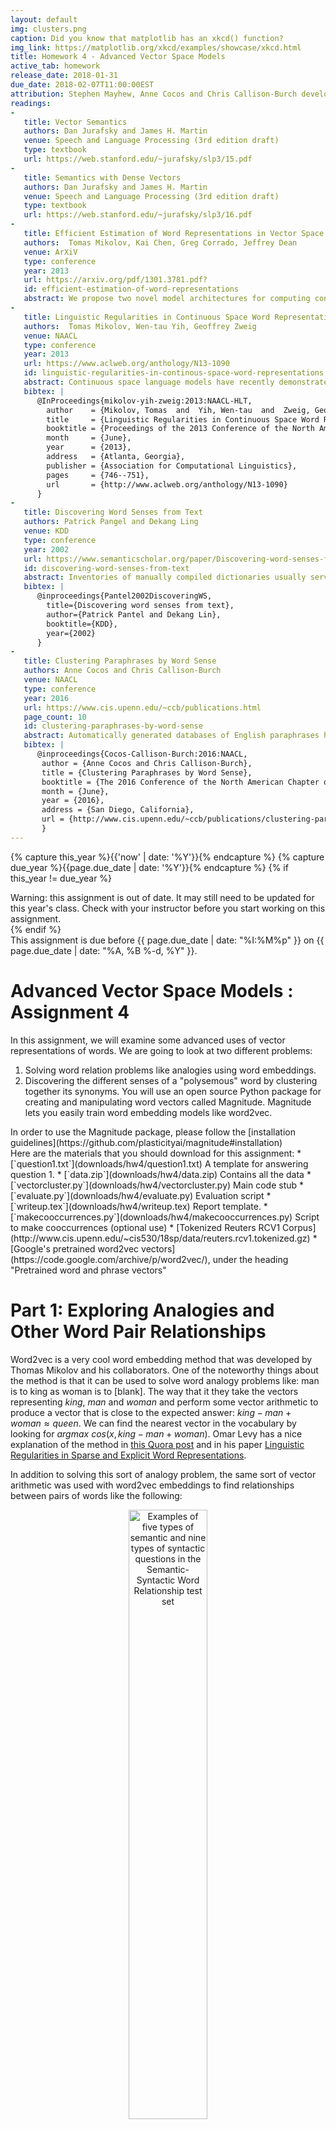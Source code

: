 ```yaml
---
layout: default
img: clusters.png
caption: Did you know that matplotlib has an xkcd() function?
img_link: https://matplotlib.org/xkcd/examples/showcase/xkcd.html    
title: Homework 4 - Advanced Vector Space Models
active_tab: homework
release_date: 2018-01-31
due_date: 2018-02-07T11:00:00EST
attribution: Stephen Mayhew, Anne Cocos and Chris Callison-Burch developed this homework assignment for UPenn's CIS 530 class in Spring 2018.
readings:
-
   title: Vector Semantics
   authors: Dan Jurafsky and James H. Martin
   venue: Speech and Language Processing (3rd edition draft)
   type: textbook
   url: https://web.stanford.edu/~jurafsky/slp3/15.pdf
-
   title: Semantics with Dense Vectors
   authors: Dan Jurafsky and James H. Martin
   venue: Speech and Language Processing (3rd edition draft)
   type: textbook
   url: https://web.stanford.edu/~jurafsky/slp3/16.pdf
-
   title: Efficient Estimation of Word Representations in Vector Space
   authors:  Tomas Mikolov, Kai Chen, Greg Corrado, Jeffrey Dean
   venue: ArXiV
   type: conference
   year: 2013
   url: https://arxiv.org/pdf/1301.3781.pdf?
   id: efficient-estimation-of-word-representations
   abstract: We propose two novel model architectures for computing continuous vector representations of words from very large data sets. The quality of these representations is measured in a word similarity task, and the results are compared to the previously best performing techniques based on different types of neural networks. We observe large improvements in accuracy at much lower computational cost, i.e. it takes less than a day to learn high quality word vectors from a 1.6 billion words data set. Furthermore, we show that these vectors provide state-of-the-art performance on our test set for measuring syntactic and semantic word similarities.
-
   title: Linguistic Regularities in Continuous Space Word Representations
   authors:  Tomas Mikolov, Wen-tau Yih, Geoffrey Zweig
   venue: NAACL
   type: conference
   year: 2013
   url: https://www.aclweb.org/anthology/N13-1090
   id: linguistic-regularities-in-continous-space-word-representations
   abstract: Continuous space language models have recently demonstrated outstanding results across a variety of tasks. In this paper, we examine the vector-space word representations that are implicitly learned by the input-layer weights. We find that these representations are surprisingly good at capturing syntactic and semantic regularities in language, and that each relationship is characterized by a relation-specific vector offset. This allows vector-oriented reasoning based on the offsets between words. For example, the male/female relationship is automatically learned, and with the induced vector representations, “King Man + Woman” results in a vector very close to “Queen.” We demonstrate that the word vectors capture syntactic regularities by means of syntactic analogy questions (provided with this paper), and are able to correctly answer almost 40% of the questions. We demonstrate that the word vectors capture semantic regularities by using the vector offset method to answer SemEval-2012 Task 2 questions. Remarkably, this method outperforms the best previous systems.
   bibtex: |  
      @InProceedings{mikolov-yih-zweig:2013:NAACL-HLT,
        author    = {Mikolov, Tomas  and  Yih, Wen-tau  and  Zweig, Geoffrey},
        title     = {Linguistic Regularities in Continuous Space Word Representations},
        booktitle = {Proceedings of the 2013 Conference of the North American Chapter of the Association for Computational Linguistics: Human Language Technologies},
        month     = {June},
        year      = {2013},
        address   = {Atlanta, Georgia},
        publisher = {Association for Computational Linguistics},
        pages     = {746--751},
        url       = {http://www.aclweb.org/anthology/N13-1090}
      }
-
   title: Discovering Word Senses from Text
   authors: Patrick Pangel and Dekang Ling
   venue: KDD
   type: conference
   year: 2002
   url: https://www.semanticscholar.org/paper/Discovering-word-senses-from-text-Pantel-Lin/
   id: discovering-word-senses-from-text
   abstract: Inventories of manually compiled dictionaries usually serve as a source for word senses. However, they often include many rare senses while missing corpus/domain-specific senses. We present a clustering algorithm called CBC (Clustering By Committee) that automatically discovers word senses from text. It initially discovers a set of tight clusters called committees that are well scattered in the similarity space. The centroid of the members of a committee is used as the feature vector of the cluster. We proceed by assigning words to their most similar clusters. After assigning an element to a cluster, we remove their overlapping features from the element. This allows CBC to discover the less frequent senses of a word and to avoid discovering duplicate senses. Each cluster that a word belongs to represents one of its senses. We also present an evaluation methodology for automatically measuring the precision and recall of discovered senses. 
   bibtex: |  
      @inproceedings{Pantel2002DiscoveringWS,
        title={Discovering word senses from text},
        author={Patrick Pantel and Dekang Lin},
        booktitle={KDD},
        year={2002}
      }
-
   title: Clustering Paraphrases by Word Sense
   authors: Anne Cocos and Chris Callison-Burch
   venue: NAACL
   type: conference
   year: 2016
   url: https://www.cis.upenn.edu/~ccb/publications.html
   page_count: 10
   id: clustering-paraphrases-by-word-sense
   abstract: Automatically generated databases of English paraphrases have the drawback that they return a single list of paraphrases for an input word or phrase. This means that all senses of polysemous words are grouped together, unlike WordNet which partitions different senses into separate synsets. We present a new method for clustering paraphrases by word sense, and apply it to the Paraphrase Database (PPDB). We investigate the performance of hierarchical and spectral clustering algorithms, and systematically explore different ways of defining the similarity matrix that they use as input. Our method produces sense clusters that are qualitatively and quantitatively good, and that represent a substantial improvement to the PPDB resource.
   bibtex: |
      @inproceedings{Cocos-Callison-Burch:2016:NAACL,
       author = {Anne Cocos and Chris Callison-Burch},
       title = {Clustering Paraphrases by Word Sense},
       booktitle = {The 2016 Conference of the North American Chapter of the Association for Computational Linguistics (NAACL 2016)},
       month = {June},
       year = {2016},
       address = {San Diego, California},
       url = {http://www.cis.upenn.edu/~ccb/publications/clustering-paraphrases-by-word-sense.pdf}
       } 
---
```



<!-- Check whether the assignment is up to date -->
{% capture this_year %}{{'now' | date: '%Y'}}{% endcapture %}
{% capture due_year %}{{page.due_date | date: '%Y'}}{% endcapture %}
{% if this_year != due_year %} 
<div class="alert alert-danger">
Warning: this assignment is out of date.  It may still need to be updated for this year's class.  Check with your instructor before you start working on this assignment.
</div>
{% endif %}
<!-- End of check whether the assignment is up to date -->

<div class="alert alert-info">
This assignment is due before {{ page.due_date | date: "%I:%M%p" }} on {{ page.due_date | date: "%A, %B %-d, %Y" }}.
</div>

Advanced Vector Space Models <span class="text-muted">: Assignment 4</span>
=============================================================

In this assignment, we will examine some advanced uses of vector representations of words. We are going to look at two different problems: 
1. Solving word relation problems like analogies using word embeddings. 
2. Discovering the different senses of a "polysemous" word by clustering together its synonyms. 
You will use an open source Python package for creating and manipulating word vectors called Magnitude. Magnitude lets you easily train word embedding models like word2vec.


<div class="alert alert-warning" markdown="1">
In order to use the Magnitude package, please follow the [installation guidelines](https://github.com/plasticityai/magnitude#installation) 
</div>

<div class="alert alert-info" markdown="1">
Here are the materials that you should download for this assignment:
* [`question1.txt`](downloads/hw4/question1.txt) A template for answering question 1.
* [`data.zip`](downloads/hw4/data.zip) Contains all the data
* [`vectorcluster.py`](downloads/hw4/vectorcluster.py) Main code stub
* [`evaluate.py`](downloads/hw4/evaluate.py) Evaluation script
* [`writeup.tex`](downloads/hw4/writeup.tex) Report template.
* [`makecooccurrences.py`](downloads/hw4/makecooccurrences.py) Script to make cooccurrences (optional use) 
* [Tokenized Reuters RCV1 Corpus](http://www.cis.upenn.edu/~cis530/18sp/data/reuters.rcv1.tokenized.gz)
* [Google's pretrained word2vec vectors](https://code.google.com/archive/p/word2vec/), under the heading "Pretrained word and phrase vectors"
</div>



# Part 1: Exploring Analogies and Other Word Pair Relationships

Word2vec is a very cool word embedding method that was developed by Thomas Mikolov and his collaborators.  One of the noteworthy things about the method is that it can be used to solve word analogy problems like: man is to king as woman is to [blank]. The way that it they take the vectors representing *king*, *man* and *woman* and perform some vector arithmetic to produce a vector that is close to the expected answer: $king−man+woman \approx queen$. 
We can find the nearest vector in the vocabulary by looking for $argmax \ cos(x, king-man+woman)$.  Omar Levy has a nice explanation of the method in [this Quora post](https://www.quora.com/How-does-Mikolovs-word-analogy-for-word-embedding-work-How-can-I-code-such-a-function) and in his paper [Linguistic Regularities in Sparse and Explicit Word Representations](http://www.aclweb.org/anthology/W14-1618).

In addition to solving this sort of analogy problem, the same sort of vector arithmetic was used with word2vec embeddings to find relationships between pairs of words like the following: 

 <p align="center">
<img src="/assets/img/word2vec_word_pair_relationships.jpg" alt="Examples of five types of semantic and nine types of syntactic questions in the Semantic- Syntactic Word Relationship test set" style="width: 50%;"/>
</p>

In the first part of this homework, you will play around with the [Magnitude](https://github.com/plasticityai/magnitude)  library.  You will use Magnitude to load a dense vector model trained using word2vec, and use it to manipulate and analyze the vectors.  We recommend reading [Using the Library](https://github.com/plasticityai/magnitude#using-the-library) section to answer the homework questions. The questions below are designed to familiarize you with the Magnitude word2vec package, and get you thinking about what type of semantic information word embeddings can encode.  You'll submit your answers to these questions when you submit your other homework materials. 

First, download the Medium Google-word2vec embedding model available using the following [link](http://magnitude.plasticity.ai/word2vec/light/GoogleNews-vectors-negative300.magnitude).  The file to be downloaded is called `GoogleNews-vectors-negative300.magnitude` and is a Medium Pre-converted Magnitude Formats of word2vec. (Note that it can take a while to download) Once the file is downloaded use the following Python commands:

 ```python
>>> from pymagnitude import *
>>> file_path = "GoogleNews-vectors-negative300.magnitude"
>>> vectors = Magnitude(file_path)
```

Now you can use `vectors` to perform queries. For instance, you can query the distance of `cat` and `dog` in the following way: 
 ```python
>>> vectors.distance("cat", "dog")
0.69145405
```

1. What is the dimensionality of these word embeddings? Provide an integer answer.
2. What are the top-5 most similar words to `picnic` (not including `picnic` itself)? (Use the function `most_similar_to_given`)
3. According to the word embeddings, which of these words is not like the others?
`['tissue', 'papyrus', 'manila', 'newsprint', 'parchment', 'gazette']`
(Use the function `doesnt_match`)
4. Solve the following analogy: `leg` is to `jump` as *X* is to `throw`.
(Use the function `most_similar` with `positive` and `negative` arguments)

We have provided a file called `question1.txt` for you to submit answers to the questions above.

# Part 2: Creating Word Sense Clusters


Many natural language processing (NLP) tasks require knowing the sense of polysemous words, which are words with multiple meanings. For example, the word *bug* can mean:
1. a creepy crawly thing
2. an error in your computer code
3. a virus or bacteria that makes you sick
4. a listening device planted by the FBI

In past research my PhD students and I have looked into automatically deriving the different meaning of polysemous words like bug by clustering their paraphrases.  We have developed a resource called [the paraphrase database (PPDB)](http://paraphrase.org/) that contains of paraphrases for  tens of millions words and phrases.  For the target word *bug*, we have an unordered list of paraphrases including: *insect, glitch, beetle, error, microbe, wire, cockroach, malfunction, microphone, mosquito, virus, tracker, pest, informer, snitch, parasite, bacterium, fault, mistake, failure* and many others.  We used automatic clustering group those into sets like:

 <p align="center">
<img src="/assets/img/bug_clusters.jpg" alt="Bug Clusters" style="width: 50%;"/>
</p>

These clusters approximate the different word senses of *bug*.  You will explore the main idea underlying our word sense clustering method: which measure the similarity between each pair of paraphrases for a target word and then group together the paraphrases that are most similar to each other.   This affinity matrix gives an example of one of the methods for measuring similarity that we tried in [our paper](https://www.cis.upenn.edu/~ccb/publications/clustering-paraphrases-by-word-sense.pdf):

 <p align="center">
<img src="/assets/img/affinity_matrix.jpg" alt="Similarity of paraphrses" style="width: 50%;"/>
</p>

Here the darkness values give an indication of how similar paraprhases are to each other.  For instance *sim(insect, pest) > sim(insect, error)*.  

In this assignment, we will use vector representations in order to measure their similarities of pairs of paraprhases.  You will play with different vector space representations of words to create clusters of word senses.


In this image, we have a target word *bug*, and a list of all synonyms (taken from WordNet). The 4 circles are the 4 senses of *bug*. The input to the problem is all the synonyms in a single list, and the task is to separate them correctly. As humans, this is pretty intuitive, but computers aren't that smart. We will use this task to explore different types of word representations.

You can read more about this task in [these](https://www.cis.upenn.edu/~ccb/publications/clustering-paraphrases-by-word-sense.pdf) [papers](https://cs.uwaterloo.ca/~cdimarco/pdf/cs886/Pantel+Lin02.pdf). 



Clustering with Word Vectors
=================================

We expect that you have read Jurafsky and Martin, chapters [15](https://web.stanford.edu/~jurafsky/slp3/15.pdf) and [16](https://web.stanford.edu/~jurafsky/slp3/16.pdf). Word vectors, also known as word embeddings, can be thought of simply as points in some high-dimensional space. Remember in geometry class when you learned about the Euclidean plane, and 2-dimensional points in that plane? It's not hard to understand distance between those points -- you can even measure it with a ruler. Then you learned about 3-dimensional points, and how to calculate the distance between these. These 3-dimensional points can be thought of as positions in physical space. 

Now, do your best to stop thinking about physical space, and generalize this idea in your mind: you can calculate a distance between 2-dimensional and 3-dimensional points, now imagine a point with 300 dimensions. The dimensions don't necessarily have meaning in the same way as the X,Y, and Z dimensions in physical space, but we can calculate distances all the same. 

This is how we will use word vectors in this assignment: as points in some high-dimensional space, where distances between points are meaningful. The interpretation of distance between word vectors depends entirely on how they were made, but for our purposes, we will consider distance to measure semantic similarity. Word vectors that are close together should have meanings that are similar. 

With this framework, we can see how to solve our synonym clustering problem. Imagine in the image below that each point is a (2-dimensional) word vector. Using the distance between points, we can separate them into 3 clusters. This is our task. 

 
![kmeans](/assets/img/kmeans.svg)
(Image taken from [Wikipedia](https://en.wikipedia.org/wiki/K-means_clustering))


## The Data

The data to be used for this assignment consists of sets of paraphrases corresponding to one of 56 polysemous target words, e.g.

<table class="table">
  <thead>
    <tr>
      <th scope="col">Target</th>
      <th scope="col">Paraphrase set</th>
    </tr>
  </thead>
  <tbody>
    <tr>      
      <td>note.v</td>
      <td>comment mark tell observe state notice say remark mention</td>
    </tr>
    <tr>
      <td>hot.a</td>
      <td>raging spicy blistering red-hot live</td>
    </tr>
  </tbody>
</table>


(Here the `.v` following the target `note` indicates the part of speech.)

Your objective is to automatically cluster each paraphrase set such that each cluster contains words pertaining to a single *sense*, or meaning, of the target word. Note that a single word from the paraphrase set might belong to one or more clusters.

For evaluation, we take the set of ground truth senses from [WordNet](http://wordnet.princeton.edu).

### Development data

The development data consists of two files -- a words file (the input), and a clusters file (to evaluate your output). The words file `dev_input.txt` is formatted such that each line contains one target, its paraphrase set, and the number of ground truth clusters *k*, separated by a `::` symbol:

```
target.pos :: k :: paraphrase1 paraphrase2 paraphrase3 ...
```

You can use *k* as input to your clustering algorithm.

The clusters file `dev_output.txt` contains the ground truth clusters for each target word's paraphrase set, split over *k* lines:

```
target.pos :: 1 :: paraphrase2 paraphrase6
target.pos :: 2 :: paraphrase3 paraphrase4 paraphrase5
...
target.pos :: k :: paraphrase1 paraphrase9
```

### Test data

For testing, you will receive only words file `test_input.txt` containing the test target words and their paraphrase sets. Your job is to create an output file, formatted in the same way as `dev_output.txt`, containing the clusters produced by your system. Neither order of senses, nor order of words in a cluster matter.

## Evaluation

There are many possible ways to evaluate clustering solutions. For this homework we will rely on the paired F-score, which you can read more about in [this paper](https://www.cs.york.ac.uk/semeval2010_WSI/paper/semevaltask14.pdf).

The general idea behind paired F-score is to treat clustering prediction like a classification problem; given a target word and its paraphrase set, we call a *positive instance* any pair of paraphrases that appear together in a ground-truth cluster. Once we predict a clustering solution for the paraphrase set, we similarly generate the set of word pairs such that both words in the pair appear in the same predicted cluster. We can then evaluate our set of predicted pairs against the ground truth pairs using precision, recall, and F-score.

We have provided an evaluation script that you can use when developing your own system. You can run it as follows:

```
python evaluate.py <GROUND-TRUTH-FILE> <PREDICTED-CLUSTERS-FILE>
```

## Baselines

On the dev data, a random baseline gets about 20%, the word cooccurrence matrix gets about 36%, and the word2vec vectors get about 30%.  



### 1. Sparse Representations 

Your next task is to generate clusters for the target words in `test_input.txt` based on a feature-based (not dense) vector space representation. In this type of VSM, each dimension of the vector space corresponds to a specific feature, such as a context word (see, for example, the term-context matrix described in [Chapter 15.1.2 of Jurafsky & Martin](https://web.stanford.edu/~jurafsky/slp3/15.pdf)). 

You will calculate cooccurrence vectors on the Reuters RCV1 corpus. Download a [tokenized and cleaned version here](http://www.cis.upenn.edu/~cis530/18sp/data/reuters.rcv1.tokenized.gz). The original is [here](https://archive.ics.uci.edu/ml/datasets/Reuters+RCV1+RCV2+Multilingual,+Multiview+Text+Categorization+Test+collection). Use the provided script, `makecooccurrences.py`, to build these vectors. Be sure to set D and W to what you want. 

It can take a long time to build cooccurrence vectors, so we have pre-built a set, included in the data.zip, called `coocvec-500mostfreq-window-3.vec.filter`. To save on space, these include only the words used in the given files.

You will add K-means clustering to `vectorcluster.py`. Here is an example of the K-means code:

{% highlight python %}
from sklearn.cluster import KMeans
kmeans = KMeans(n_clusters=k).fit(X)
print(kmeans.labels_)
{% endhighlight %}

<!--- Baseline description is a placeholder --->
The baseline system for this section represents words using a term-context matrix `M` of size `|V| x D`, where `|V|` is the size of the vocabulary and D=500. Each feature corresponds to one of the top 500 most-frequent words in the corpus. The value of matrix entry `M[i][j]` gives the number of times the context word represented by column `j` appeared within W=3 words to the left or right of the word represented by row `i` in the corpus. Using this representation, the baseline system clusters each paraphrase set using K-means.  

While experimenting, write out clusters for the dev input to `dev_output_features.txt` and use the `evaluate.py` script to compare against the provided `dev_output.txt`.

Implementing the baseline will score you a B, but why not try and see if you can do better? You might try experimenting with different features, for example:

* What if you reduce or increase `D` in the baseline implementation?
* Does it help to change the window `W` used to extract contexts?
* Play around with the feature weighting -- instead of raw counts, would it help to use PPMI?
* Try a different clustering algorithm that's included with the [scikit-learn clustering package](http://scikit-learn.org/stable/modules/clustering.html), or implement your own.
* What if you include additional types of features, like paraphrases in the [Paraphrase Database](http://www.paraphrase.org) or the part-of-speech of context words?

The only feature types that are off-limits are WordNet features.

Turn in the predicted clusters that your VSM generates in the file `test_output_features.txt`. Also provide a brief description of your method in `writeup.pdf`, making sure to describe the vector space model you chose, the clustering algorithm you used, and the results of any preliminary experiments you might have run on the dev set. We have provided a LaTeX file shell, `writeup.tex`, which you can use to guide your writeup.

### 2. Dense Representations
Finally, we'd like to see if dense word embeddings are better for clustering the words in our test set. Run the word clustering task again, but this time use a dense word representation. 

For this task, use files:

* [Google's pretrained word2vec vectors](https://code.google.com/archive/p/word2vec/), under the heading "Pretrained word and phrase vectors"
* The Google file is very large (~3.4GB), so we have also included in the data.zip a file called `GoogleNews-vectors-negative300.filter`, which is filtered to contain only the words in the dev/test splits.
* Modify `vectorcluster.py` to load dense vectors.

The baseline system for this section uses the provided word vectors to represent words, and K-means for clustering. 

As before, achieving the baseline score will get you a B, but you might try to see if you can do better. Here are some ideas:

* Try downloading a different dense vector space model from the web, like [Paragram](http://www.cs.cmu.edu/~jwieting/) or [fastText](https://github.com/facebookresearch/fastText/blob/master/pretrained-vectors.md).
* Train your own word vectors, either on the provided corpus or something you find online. You can use the `gensim.models.Word2Vec` package for the skip-gram or CBOW models, or [GLOVE](https://nlp.stanford.edu/projects/glove/). Try experimenting with the dimensionality.
* [Retrofitting](https://www.cs.cmu.edu/~hovy/papers/15HLT-retrofitting-word-vectors.pdf) is a simple way to add additional semantic knowledge to pre-trained vectors. The retrofitting code is available [here](https://github.com/mfaruqui/retrofitting). Experiment with different lexicons, or even try [counter-fitting](http://www.aclweb.org/anthology/N16-1018).

As in question 2, turn in the predicted clusters that your dense vector representation generates in the file `test_output_dense.txt`. Also provide a brief description of your method in `writeup.pdf` that includes the vectors you used, and any experimental results you have from running your model on the dev set. 

In addition, do an analysis of different errors made by each system -- i.e. look at instances that the word-context matrix representation gets wrong and dense gets right, and vice versa, and see if there are any interesting patterns. There is no right answer for this.

### 3. The Leaderboard
In order to stir up some friendly competition, we would also like you to submit the clustering from your best model to a leaderboard. Copy the output file from your best model to a file called `test_output_leaderboard.txt`, and include it with your submission.

### Extra Credit
We made the clustering problem deliberately easier by providing you with `k`, the number of clusters, as an input. But in most clustering situations the best `k` isn't obvious.
To take this assignment one step further, see if you can come up with a way to automatically choose `k`. We have provided an additional test set, `test_nok_input.txt`, where the `k` field has been zeroed out. See if you can come up with a method that clusters words by sense, and chooses the best `k` on its own. (Don't look at the number of WordNet synsets for this, as that would ruin all the fun.) The baseline system for this portion always chooses `k=5`.
You can submit your output to this part in a file called `test_nok_output_leaderboard.txt`. Be sure to describe your method in `writeup.pdf`.


## Deliverables 
<div class="alert alert-warning" markdown="1">
Here are the deliverables that you will need to submit:
* `question1.txt` file with answers to questions from Exploration
* simple VSM clustering output `test_output_features.txt`
* dense model clustering output `test_output_dense.txt`
* your favorite clustering output for the leaderboard, `test_output_leaderboard.txt` (this will probably be a copy of either `test_output_features.txt` or `test_output_dense.txt`)
* `writeup.pdf` (compiled from `writeup.tex`)
* your code (.zip). It should be written in Python 3.
* (optional) the output of your model that automatically chooses the number of clusters, `test_nok_output_leaderboard.txt` (submit this to the Gradescope assignment 'Homework 4 EXTRA CREDIT')
</div>


## Recommended readings

<table>
   {% for publication in page.readings %}
    <tr>
      <td>
	{% if publication.url %}
		<a href="{{ publication.url }}">{{ publication.title }}.</a>
        {% else %}
		{{ publication.title }}.
	{% endif %}
	{{ publication.authors }}.
	{{ publication.venue }}  {{ publication.year }}.

	{% if publication.abstract %}
	<!-- abstract button -->
	<a data-toggle="modal" href="#{{publication.id}}-abstract" class="label label-success">Abstract</a>
	<!-- /.abstract button -->
	<!-- abstract content -->
	<div id="{{publication.id}}-abstract" class="modal fade" tabindex="-1" role="dialog" aria-labelledby="{{publication.id}}">
    <div class="modal-dialog" role="document">
      <div class="modal-content">
        <div class="modal-header">
          <button type="button" class="close" data-dismiss="modal" aria-label="Close"><span aria-hidden="true">&times;</span></button>
          <h4 class="modal-title" id="{{publication.id}}">{{publication.title}}</h4>
        </div><!-- /.modal-header -->
        <div class="modal-body">
        {{publication.abstract}}
        </div><!-- /.modal-body -->
	</div><!-- /.modal-content -->
	</div><!-- /.modal-dialog -->
	</div><!-- /.abstract-content -->
	{% endif %}
		{% if publication.bibtex %}
	<!-- bibtex button -->
	<a data-toggle="modal" href="#{{publication.id}}-bibtex" class="label label-default">BibTex</a>
	<!-- /.bibtex button -->
	<!-- bibtex content -->
	<div id="{{publication.id}}-bibtex" class="modal fade" tabindex="-1" role="dialog" aria-labelledby="{{publication.id}}">
    <div class="modal-dialog" role="document">
      <div class="modal-content">
        <div class="modal-header">
          <button type="button" class="close" data-dismiss="modal" aria-label="Close"><span aria-hidden="true">&times;</span></button>
          <h4 class="modal-title" id="{{publication.id}}">{{publication.title}}</h4>
        </div><!-- /.modal-header -->
        <div class="modal-body">
 	   <pre>{{publication.bibtex}}
           </pre>
        </div><!-- /.modal-body -->
	</div><!-- /.modal-content -->
	</div><!-- /.modal-dialog -->
	</div><!-- /.bibtex-content -->
	{% endif %}
</td></tr>
  {% endfor %}
</table>

### HW4 Rubric
60 points total. Example baseline implementations are available [here](downloads/hw4/hw4_solutions.py).

## Questions (10 pts)
1. (1 pts)
2. (3 pts)
3. (3 pts)
4. (3 pts)

## Leaderboard entry (30 pts)
+ 5 top-3
+ 3 top-10
- 5 miss lower baseline
- 10 submitted results for dev set

## Writeup (20 pts)
1. Sparse vectors (8 pts)
  - -4 does not describe VSM, or description unclear
  - -3 does not describe clustering algorithm, or unclear
  - -4 does not include preliminary experimental results

2. Dense vectors (8 pts)
  - -4 does not describe VSM, or description unclear
  - -3 does not describe clustering algorithm, or unclear
  - -4 does not include preliminary experimental results

3. Error analysis (4 pts)
  - -2 reports comparison of methods, without analysis

## Extra Credit
+ 5 Submitted solution to test_nok_input.txt and description in writeup
+ 3 top-3
